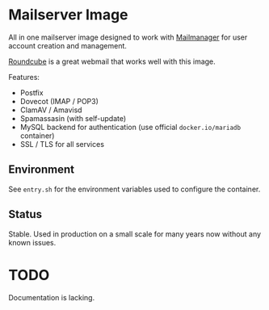 # Mailserver Image

All in one mailserver image designed to work with [Mailmanager](https://github.com/voltgrid/mailmanager) for user account creation and management.

[Roundcube](https://github.com/macropin/docker-roundcube) is a great webmail
that works well with this image.

Features:

- Postfix
- Dovecot (IMAP / POP3)
- ClamAV / Amavisd
- Spamassasin (with self-update)
- MySQL backend for authentication (use official `docker.io/mariadb` container)
- SSL / TLS for all services

## Environment

See `entry.sh` for the environment variables used to configure the container.

## Status

Stable. Used in production on a small scale for many years now
without any known issues.

# TODO

Documentation is lacking.
